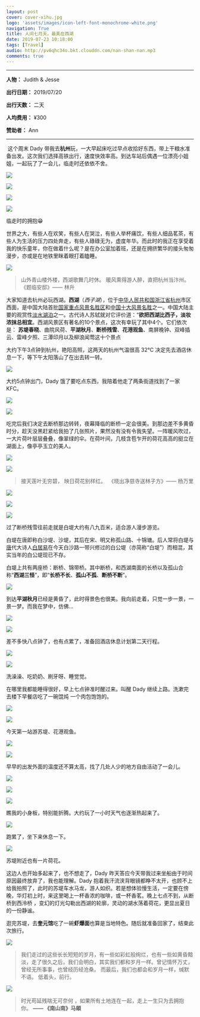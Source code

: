 ```yaml
---
layout: post
cover: cover-xihu.jpg
logo: 'assets/images/icon-left-font-monochrome-white.png'
navigation: True
title: 人间七月天，最美在西湖
date: 2019-07-23 10:18:00
tags: [Travel]
audio: http://pv6qhc34o.bkt.clouddn.com/nan-shan-nan.mp3
comments: true
---
```


-------

**人物：** Judith & Jesse

**出行日期：** 2019/07/20

**出行天数：** 二天

**人均费用：** ¥300

**赞助者：** Ann

--------

​		这个周末 Dady 带我去**杭州**玩，一大早起床吃过早点收拾好东西，带上干粮水准备出发。这次我们选择高铁出行，速度快效率高。到达车站后偶遇一位漂亮小姐姐，一起玩了了一会儿，临走时还依依不舍。

![](http://pv6qhc34o.bkt.clouddn.com/IMG_9533.jpg)

![](http://pv6qhc34o.bkt.clouddn.com/IMG_9532.jpg)

![](http://pv6qhc34o.bkt.clouddn.com/IMG_9123.JPG)

![](http://pv6qhc34o.bkt.clouddn.com/IMG_9130.JPG)

临走时的拥抱😁

​		世界之大，有些人在欢笑，有些人在哭泣，有些人举杯痛饮，有些人细品茗茶，有些人为生活的压力四处奔走，有些人碌碌无为，虚度年华。而此时的我正在享受着我的快乐童年，你在做着什么呢？是在办公室加着班，还是在拥挤繁华的接头匆匆漫步，亦或是在地铁里眯着眼打着瞌睡。

![](http://pv6qhc34o.bkt.clouddn.com/aste_2019-07-23_16-46-16.png)
>山外青山楼外楼，西湖歌舞几时休。 暖风熏得游人醉，直把杭州当汴州。
>										                  《题临安邸》—— 林升 

大家知道去杭州必玩西湖。**西湖**（*西子湖*），位于[中华人民共和国](https://zh.wikipedia.org/wiki/中华人民共和国)[浙江省](https://zh.wikipedia.org/wiki/浙江省)[杭州](https://zh.wikipedia.org/wiki/杭州市)市区西面，是中国大陆首批[国家重点风景名胜区](https://zh.wikipedia.org/wiki/国家重点风景名胜区)和[中国十大风景名胜](https://zh.wikipedia.org/wiki/中国十大风景名胜)之一。中国大陆主要的观赏性[淡水湖泊](https://zh.wikipedia.org/wiki/淡水湖)之一。古代诗人苏轼就对它评价道：“**欲把西湖比西子，淡妆浓抹总相宜**。西湖风景区有著名的10个景点，这次有幸玩了其中4个。它们依次是：
**苏堤春晓**、曲院风荷、**平湖秋月**、**断桥残雪**、**花港观鱼**、南屏晚钟、双峰插云、雷峰夕照、三潭印月以及柳浪闻莺这十个景点

大约下午3点钟到杭州，艳阳高照，这两天的杭州气温很高 32℃ 决定先去酒店休息一下，等下午太阳落山了在出去转一转。

![](http://pv6qhc34o.bkt.clouddn.com/IMG_9535.jpg)

大约5点钟出门，Dady 饿了要吃点东西，我陪着他走了两条街道找到了一家 KFC。

![](http://pv6qhc34o.bkt.clouddn.com/IMG_9536.jpg)



![](http://pv6qhc34o.bkt.clouddn.com/IMG_9538.jpg)

吃完后我们决定去断桥那边转转，夜幕降临的断桥一定会很美。到那边差不多黄昏时分，趁天没黑赶紧给我拍了几张照片，果然没有没有令我失望。一阵暖风吹过，一大片荷叶层层叠叠，像翠绿的伞。在荷叶间，几枝含苞乍开的荷花高高的挺立在湖面上，像亭亭玉立的美人。

![](http://pv6qhc34o.bkt.clouddn.com/paste_2019-07-23_16-54-43.png)

![](http://pv6qhc34o.bkt.clouddn.com/paste_2019-07-23_16-55-11.png)

> 接天莲叶无穷碧， 映日荷花别样红。
> ​														《晓出净慈寺送林子方》—— 杨万里

![](http://pv6qhc34o.bkt.clouddn.com/IMG_9517.jpg)

![](http://pv6qhc34o.bkt.clouddn.com/IMG_9531.jpg)

![](http://pv6qhc34o.bkt.clouddn.com/IMG_9527.jpg)

过了断桥残雪往前走就是白堤大约有八九百米，适合游人漫步游览。

白堤在唐即称白沙堤、沙堤，其后在宋、明又称孤山路、十锦塘。后人常将白堤与[唐](https://zh.wikipedia.org/wiki/唐)代大诗人[白居易](https://zh.wikipedia.org/wiki/白居易)在今天白沙路一带兴修过的白公堤（亦简称“白堤”）而相混，其实当年的白公堤现已不存。

白堤上共有两座桥：断桥、锦带桥。其中断桥，和西湖南面的长桥以及孤山合称“**西湖三怪**”，即“**长桥不长**、**孤山不孤**、**断桥不断**”。

![](http://pv6qhc34o.bkt.clouddn.com/IMG_9508.jpg)

到达**平湖秋月**已经是黄昏了，此时得景色也很美。我向前走着，只觉一步一景，一景一梦。而我在梦中，仿佛…

![](http://pv6qhc34o.bkt.clouddn.com/IMG_9510_tiny.jpg)

![](http://pv6qhc34o.bkt.clouddn.com/aste_2019-07-23_15-08-06.png)

差不多快八点钟了，也有点累了，准备回酒店休息计划第二天行程。

![](http://pv6qhc34o.bkt.clouddn.com/IMG_9501.jpg)

![](http://pv6qhc34o.bkt.clouddn.com/IMG_6713_polarr.JPG)

洗澡澡、吃奶奶、刷牙呀、睡觉觉。

在哪里我都能睡得很好，早上七点钟准时醒过来。叫醒 Dady 继续上路。洗漱完去楼下早餐店吃了一碗馄炖 一个肉包饱饱的。

![](http://pv6qhc34o.bkt.clouddn.com/IMG_9250.JPG)

![](http://pv6qhc34o.bkt.clouddn.com/IMG_9496.jpg)

今天第一站游苏堤、花港观鱼。

![](http://pv6qhc34o.bkt.clouddn.com/IMG_9447.jpg)

![](http://pv6qhc34o.bkt.clouddn.com/paste_2019-07-24_18-17-31.png)

早早的出发外面的温度还不算太高，找了几处人少的地方自由活动了一会儿。

![](http://pv6qhc34o.bkt.clouddn.com/paste_2019-07-24_18-16-05.png)



![](http://pv6qhc34o.bkt.clouddn.com/IMG_9486.jpg)

![](http://pv6qhc34o.bkt.clouddn.com/IMG_9481.jpg)

瞧我的小身板，特别能折腾。大约玩了一小时天气也逐渐热起来了。

![](http://pv6qhc34o.bkt.clouddn.com/IMG_9475.jpg)

跑累了，坐下来休息一下。

![](http://pv6qhc34o.bkt.clouddn.com/IMG_9443.jpg)

苏堤附近也有一片荷花。

这边人也开始多起来了，也不想走了，Dady 昨天答应今天带我过来坐船由于时间原因最终放弃了，我也能理解。Dady 抱着我汗流浃背眼镜都睁不太开，也顾不上给我拍照了，此时的苏堤车水马龙，游人如织。若是想体验慢生活，一定要在傍晚，华灯初上时，来这里喝上一杯香浓的咖啡，或一杯香茗。晚上七点不到，从断桥到西泠桥  ，变幻的灯光勾勒出西湖的轮廓，灵动的湖水荡着荷花，更显出夏日的一份静谧。

逛完苏堤，去**奎元馆**吃了一碗**虾爆面**也算是当地特色。随后就准备回家了，结束此次旅行。

![](http://pv6qhc34o.bkt.clouddn.com/IMG_9225.JPG)

> 我们走过的这些长长短短的岁月，有一些如彩虹般绚烂，也有一些如黄昏黯淡，走了很久之后，我们会明白，其实我们都和岁月一样。曾记情怀万丈，曾经无所事事，也曾经历经沧桑。
> 而最后，我们也都会和岁月一样，缄默不语。
> 低着头，前行。

![](http://pv6qhc34o.bkt.clouddn.com/IMG_9419.jpg)

> 时光苟延残喘无可奈何 ，如果所有土地连在一起，走上一生只为去拥抱你。
> 											**—— 《南山南》马頔**